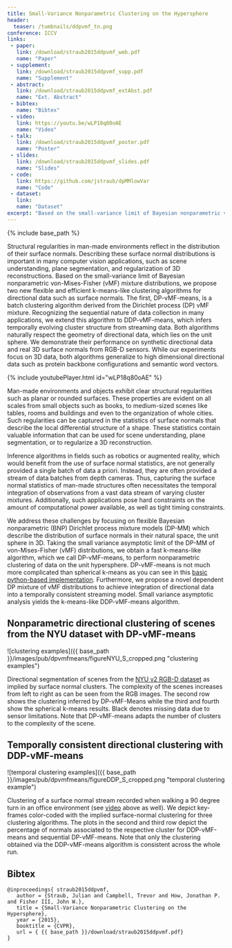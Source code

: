 ```yaml
---
title: Small-Variance Nonparametric Clustering on the Hypersphere
header:
  teaser: /tumbnails/ddpvmf_tn.png
conference: ICCV
links: 
 - paper: 
   link: /download/straub2015ddpvmf_web.pdf
   name: "Paper"
 - supplement: 
   link: /download/straub2015ddpvmf_supp.pdf
   name: "Supplement"
 - abstract: 
   link: /download/straub2015ddpvmf_extAbst.pdf
   name: "Ext. Abstract"
 - bibtex: 
   name: "Bibtex"
 - video: 
   link: https://youtu.be/wLP18q80oAE
   name: "Video"
 - talk: 
   link: /download/straub2015ddpvmf_poster.pdf
   name: "Poster"
 - slides: 
   link: /download/straub2015ddpvmf_slides.pdf
   name: "Slides"
 - code: 
   link: https://github.com/jstraub/dpMMlowVar
   name: "Code"
 - dataset: 
   link: 
   name: "Dataset"
excerpt: "Based on the small-variance limit of Bayesian nonparametric von-Mises-Fisher (vMF) mixture distributions, we propose two new flexible and efficient k-means-like clustering algorithms for directional data such as surface normals. The first, DP-vMF-means, is a batch clustering algorithm derived from the Dirichlet process (DP) vMF mixture. Recognizing the sequential nature of data collection in many applications, we extend this algorithm to DDP-vMF-means, which infers temporally evolving cluster structure from streaming data."
---
```


{% include base_path %}

Structural regularities in man-made environments reflect in the
distribution of their surface normals. Describing these surface normal
distributions is important in many computer vision applications, such
as scene understanding, plane segmentation, and regularization of 3D
reconstructions. Based on the small-variance limit of Bayesian
nonparametric von-Mises-Fisher (vMF) mixture distributions, we propose
two new flexible and efficient k-means-like clustering algorithms for
directional data such as surface normals. The first, DP-vMF-means, is a
batch clustering algorithm derived from the Dirichlet process (DP) vMF
mixture. Recognizing the sequential nature of data collection in many
applications, we extend this algorithm to DDP-vMF-means, which infers
temporally evolving cluster structure from streaming data. Both
algorithms naturally respect the geometry of directional data, which
lies on the unit sphere. We demonstrate their performance on synthetic
directional data and real 3D surface normals from RGB-D sensors. While
our experiments focus on 3D data, both algorithms generalize to high
dimensional directional data such as protein backbone configurations
and semantic word vectors.

{% include youtubePlayer.html id="wLP18q80oAE" %}

Man-made environments and objects exhibit clear structural regularities
such as planar or rounded surfaces. These properties are evident on all
scales from small objects such as books, to medium-sized scenes like
tables, rooms and buildings and even to the organization of whole
cities. Such regularities can be captured in the statistics of surface
normals that describe the local differential structure of a shape.
These statistics contain valuable information that can be used for
scene understanding, plane segmentation, or to regularize a 3D
reconstruction.

Inference algorithms in fields such as robotics or augmented reality,
which would benefit from the use of surface normal statistics, are not
generally provided a single batch of data a priori. Instead, they are
often provided a stream of data batches from depth cameras. Thus,
capturing the surface normal statistics of man-made structures often
necessitates the temporal integration of observations from a vast data
stream of varying cluster mixtures. Additionally, such applications
pose hard constraints on the amount of computational power available,
as well as tight timing constraints.

We address these challenges by focusing on flexible Bayesian
nonparametric (BNP) Dirichlet process mixture models (DP-MM) which
describe the distribution of surface normals in their natural space,
the unit sphere in 3D. Taking the small variance asymptotic limit of
the DP-MM of von-Mises-Fisher (vMF) distributions, we obtain a fast
k-means-like algorithm, which we call DP-vMF-means, to perform
nonparametric clustering of data on the unit hypersphere. DP-vMF-means
is not much more complicated than spherical k-means as you can see in
this [basic python-based
implementation](https://github.com/jstraub/dpMMlowVar/blob/master/python/dpvMFmeans.py).
Furthermore, we propose a novel dependent DP mixture of vMF
distributions to achieve integration of directional data into a
temporally consistent streaming model. Small variance asymptotic
analysis yields the k-means-like DDP-vMF-means algorithm.

## Nonparametric directional clustering of scenes from the NYU dataset with DP-vMF-means

![clustering examples]({{ base_path }}/images/pub/dpvmfmeans/figureNYU_S_cropped.png "clustering examples")

Directional segmentation of scenes from the [NYU v2 RGB-D dataset](http://cs.nyu.edu/~silberman/datasets/nyu_depth_v2.html) as
implied by surface normal clusters. The complexity of the scenes
increases from left to right as can be seen from the RGB images. The
second row shows the clustering inferred by DP-vMF-Means while the
third and fourth show the spherical k-means results. Black denotes
missing data due to sensor limitations. Note that DP-vMF-means adapts
the number of clusters to the complexity of the scene.

## Temporally consistent directional clustering with DDP-vMF-means

![temporal clustering examples]({{ base_path }}/images/pub/dpvmfmeans/figureDDP_S_cropped.png "temporal clustering example")

Clustering of a surface normal stream recorded when walking a 90 degree
turn in an office environment (see [video](https://youtu.be/wLP18q80oAE) above as well). We depict
key-frames color-coded with the implied surface-normal clustering for
three clustering algorithms. The plots in the second and third row
depict the percentage of normals associated to the respective cluster
for DDP-vMF-means and sequential DP-vMF-means. Note that only the
clustering obtained via the DDP-vMF-means algorithm is consistent
across the whole run.

## Bibtex <a id="bibtex"></a>
```
@inproceedings{ straub2015ddpvmf,
   author = {Straub, Julian and Campbell, Trevor and How, Jonathan P. and Fisher III, John W.},
   title = {Small-Variance Nonparametric Clustering on the Hypersphere},
   year = {2015},
   booktitle = {CVPR},
   url = { {{ base_path }}/download/straub2015ddpvmf.pdf}
}
```

